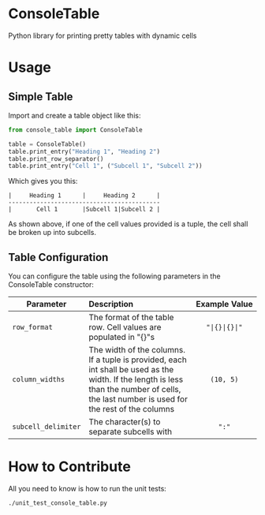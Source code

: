 # ConsoleTable
Python library for printing pretty tables with dynamic cells

# Usage
## Simple Table
Import and create a table object like this:

```python
from console_table import ConsoleTable

table = ConsoleTable()
table.print_entry("Heading 1", "Heading 2")
table.print_row_separator()
table.print_entry("Cell 1", ("Subcell 1", "Subcell 2"))

```

Which gives you this:

```commandline
|     Heading 1      |     Heading 2      |
-------------------------------------------
|       Cell 1       |Subcell 1|Subcell 2 |
```
As shown above, if one of the cell values provided is a tuple, the cell shall be broken up into subcells.

## Table Configuration
You can configure the table using the following parameters in the ConsoleTable constructor:

| Parameter         | Description   | Example&nbsp;Value |
| ----------------- |:--------------|:--------:|
| `row_format`        | The format of the table row. Cell values are populated in "{}"s | <code>"&#124;{}&#124;{}&#124;"</code> |
| `column_widths`     | The width of the columns. If a tuple is provided, each int shall be used as the width.  If the length is less than the number of cells, the last number is used for the rest of the columns | `(10, 5)` |
| `subcell_delimiter` | The character(s) to separate subcells with | `":"` |

# How to Contribute
All you need to know is how to run the unit tests:

```
./unit_test_console_table.py
```